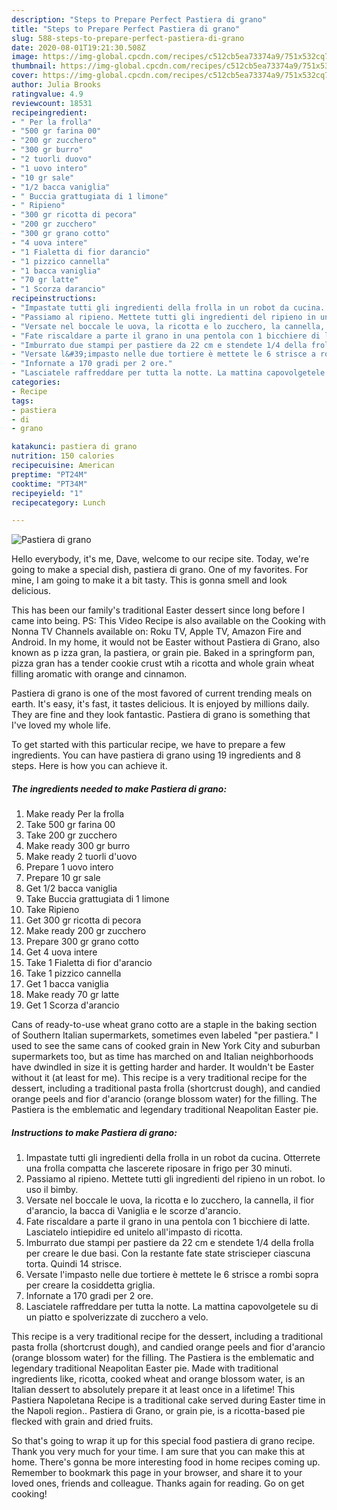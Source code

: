 ```yaml
---
description: "Steps to Prepare Perfect Pastiera di grano"
title: "Steps to Prepare Perfect Pastiera di grano"
slug: 588-steps-to-prepare-perfect-pastiera-di-grano
date: 2020-08-01T19:21:30.508Z
image: https://img-global.cpcdn.com/recipes/c512cb5ea73374a9/751x532cq70/pastiera-di-grano-recipe-main-photo.jpg
thumbnail: https://img-global.cpcdn.com/recipes/c512cb5ea73374a9/751x532cq70/pastiera-di-grano-recipe-main-photo.jpg
cover: https://img-global.cpcdn.com/recipes/c512cb5ea73374a9/751x532cq70/pastiera-di-grano-recipe-main-photo.jpg
author: Julia Brooks
ratingvalue: 4.9
reviewcount: 18531
recipeingredient:
- " Per la frolla"
- "500 gr farina 00"
- "200 gr zucchero"
- "300 gr burro"
- "2 tuorli duovo"
- "1 uovo intero"
- "10 gr sale"
- "1/2 bacca vaniglia"
- " Buccia grattugiata di 1 limone"
- " Ripieno"
- "300 gr ricotta di pecora"
- "200 gr zucchero"
- "300 gr grano cotto"
- "4 uova intere"
- "1 Fialetta di fior darancio"
- "1 pizzico cannella"
- "1 bacca vaniglia"
- "70 gr latte"
- "1 Scorza darancio"
recipeinstructions:
- "Impastate tutti gli ingredienti della frolla in un robot da cucina. Otterrete una frolla compatta che lascerete riposare in frigo per 30 minuti."
- "Passiamo al ripieno. Mettete tutti gli ingredienti del ripieno in un robot. Io uso il bimby."
- "Versate nel boccale le uova, la ricotta e lo zucchero, la cannella, il fior d&#39;arancio, la bacca di Vaniglia e le scorze d&#39;arancio."
- "Fate riscaldare a parte il grano in una pentola con 1 bicchiere di latte. Lasciatelo intiepidire ed unitelo all&#39;impasto di ricotta."
- "Imburrato due stampi per pastiere da 22 cm e stendete 1/4 della frolla per creare le due basi. Con la restante fate state striscieper ciascuna torta. Quindi 14 strisce."
- "Versate l&#39;impasto nelle due tortiere è mettete le 6 strisce a rombi sopra per creare la cosiddetta griglia."
- "Infornate a 170 gradi per 2 ore."
- "Lasciatele raffreddare per tutta la notte. La mattina capovolgetele su di un piatto e spolverizzate di zucchero a velo."
categories:
- Recipe
tags:
- pastiera
- di
- grano

katakunci: pastiera di grano 
nutrition: 150 calories
recipecuisine: American
preptime: "PT24M"
cooktime: "PT34M"
recipeyield: "1"
recipecategory: Lunch

---
```



![Pastiera di grano](https://img-global.cpcdn.com/recipes/c512cb5ea73374a9/751x532cq70/pastiera-di-grano-recipe-main-photo.jpg)

Hello everybody, it's me, Dave, welcome to our recipe site. Today, we're going to make a special dish, pastiera di grano. One of my favorites. For mine, I am going to make it a bit tasty. This is gonna smell and look delicious.

This has been our family&#39;s traditional Easter dessert since long before I came into being. PS: This Video Recipe is also available on the Cooking with Nonna TV Channels available on: Roku TV, Apple TV, Amazon Fire and Android. In my home, it would not be Easter without Pastiera di Grano, also known as p izza gran, la pastiera, or grain pie. Baked in a springform pan, pizza gran has a tender cookie crust wtih a ricotta and whole grain wheat filling aromatic with orange and cinnamon.

Pastiera di grano is one of the most favored of current trending meals on earth. It's easy, it's fast, it tastes delicious. It is enjoyed by millions daily. They are fine and they look fantastic. Pastiera di grano is something that I've loved my whole life.


To get started with this particular recipe, we have to prepare a few ingredients. You can have pastiera di grano using 19 ingredients and 8 steps. Here is how you can achieve it.

<!--inarticleads1-->

##### The ingredients needed to make Pastiera di grano:

1. Make ready  Per la frolla
1. Take 500 gr farina 00
1. Take 200 gr zucchero
1. Make ready 300 gr burro
1. Make ready 2 tuorli d&#39;uovo
1. Prepare 1 uovo intero
1. Prepare 10 gr sale
1. Get 1/2 bacca vaniglia
1. Take  Buccia grattugiata di 1 limone
1. Take  Ripieno
1. Get 300 gr ricotta di pecora
1. Make ready 200 gr zucchero
1. Prepare 300 gr grano cotto
1. Get 4 uova intere
1. Take 1 Fialetta di fior d&#39;arancio
1. Take 1 pizzico cannella
1. Get 1 bacca vaniglia
1. Make ready 70 gr latte
1. Get 1 Scorza d&#39;arancio


Cans of ready-to-use wheat grano cotto are a staple in the baking section of Southern Italian supermarkets, sometimes even labeled &#34;per pastiera.&#34; I used to see the same cans of cooked grain in New York City and suburban supermarkets too, but as time has marched on and Italian neighborhoods have dwindled in size it is getting harder and harder. It wouldn&#39;t be Easter without it (at least for me). This recipe is a very traditional recipe for the dessert, including a traditional pasta frolla (shortcrust dough), and candied orange peels and fior d&#39;arancio (orange blossom water) for the filling. The Pastiera is the emblematic and legendary traditional Neapolitan Easter pie. 

<!--inarticleads2-->

##### Instructions to make Pastiera di grano:

1. Impastate tutti gli ingredienti della frolla in un robot da cucina. Otterrete una frolla compatta che lascerete riposare in frigo per 30 minuti.
1. Passiamo al ripieno. Mettete tutti gli ingredienti del ripieno in un robot. Io uso il bimby.
1. Versate nel boccale le uova, la ricotta e lo zucchero, la cannella, il fior d&#39;arancio, la bacca di Vaniglia e le scorze d&#39;arancio.
1. Fate riscaldare a parte il grano in una pentola con 1 bicchiere di latte. Lasciatelo intiepidire ed unitelo all&#39;impasto di ricotta.
1. Imburrato due stampi per pastiere da 22 cm e stendete 1/4 della frolla per creare le due basi. Con la restante fate state striscieper ciascuna torta. Quindi 14 strisce.
1. Versate l&#39;impasto nelle due tortiere è mettete le 6 strisce a rombi sopra per creare la cosiddetta griglia.
1. Infornate a 170 gradi per 2 ore.
1. Lasciatele raffreddare per tutta la notte. La mattina capovolgetele su di un piatto e spolverizzate di zucchero a velo.


This recipe is a very traditional recipe for the dessert, including a traditional pasta frolla (shortcrust dough), and candied orange peels and fior d&#39;arancio (orange blossom water) for the filling. The Pastiera is the emblematic and legendary traditional Neapolitan Easter pie. Made with traditional ingredients like, ricotta, cooked wheat and orange blossom water, is an Italian dessert to absolutely prepare it at least once in a lifetime! This Pastiera Napoletana Recipe is a traditional cake served during Easter time in the Napoli region.. Pastiera di Grano, or grain pie, is a ricotta-based pie flecked with grain and dried fruits. 

So that's going to wrap it up for this special food pastiera di grano recipe. Thank you very much for your time. I am sure that you can make this at home. There's gonna be more interesting food in home recipes coming up. Remember to bookmark this page in your browser, and share it to your loved ones, friends and colleague. Thanks again for reading. Go on get cooking!
